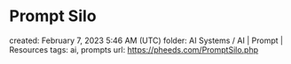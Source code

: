 # Prompt Silo

created: February 7, 2023 5:46 AM (UTC)
folder: AI Systems / AI | Prompt | Resources
tags: ai, prompts
url: https://pheeds.com/PromptSilo.php
